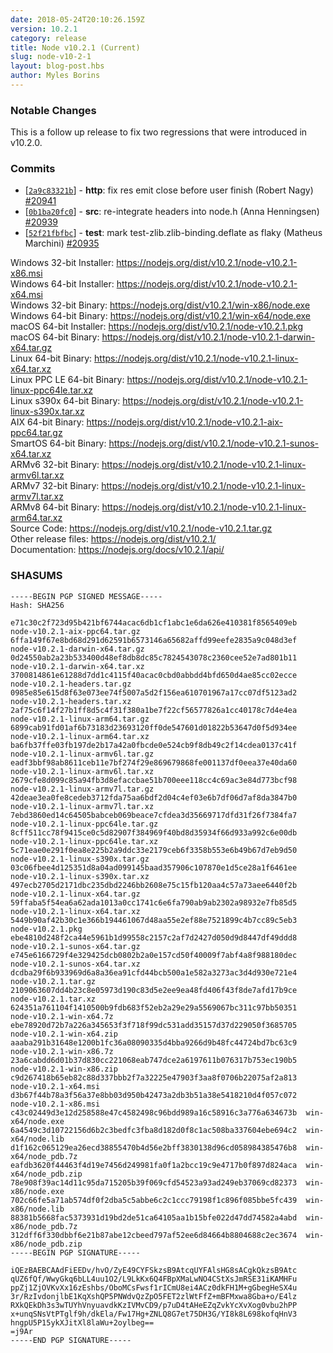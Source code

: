 ```yaml
---
date: 2018-05-24T20:10:26.159Z
version: 10.2.1
category: release
title: Node v10.2.1 (Current)
slug: node-v10-2-1
layout: blog-post.hbs
author: Myles Borins
---
```


### Notable Changes

This is a follow up release to fix two regressions that were introduced in v10.2.0.

### Commits

* [[`2a9c83321b`](https://github.com/nodejs/node/commit/2a9c83321b)] - **http**: fix res emit close before user finish (Robert Nagy) [#20941](https://github.com/nodejs/node/pull/20941)
* [[`0b1ba20fc0`](https://github.com/nodejs/node/commit/0b1ba20fc0)] - **src**: re-integrate headers into node.h (Anna Henningsen) [#20939](https://github.com/nodejs/node/pull/20939)
* [[`52f21fbfbc`](https://github.com/nodejs/node/commit/52f21fbfbc)] - **test**: mark test-zlib.zlib-binding.deflate as flaky (Matheus Marchini) [#20935](https://github.com/nodejs/node/pull/20935)

Windows 32-bit Installer: https://nodejs.org/dist/v10.2.1/node-v10.2.1-x86.msi \
Windows 64-bit Installer: https://nodejs.org/dist/v10.2.1/node-v10.2.1-x64.msi \
Windows 32-bit Binary: https://nodejs.org/dist/v10.2.1/win-x86/node.exe \
Windows 64-bit Binary: https://nodejs.org/dist/v10.2.1/win-x64/node.exe \
macOS 64-bit Installer: https://nodejs.org/dist/v10.2.1/node-v10.2.1.pkg \
macOS 64-bit Binary: https://nodejs.org/dist/v10.2.1/node-v10.2.1-darwin-x64.tar.gz \
Linux 64-bit Binary: https://nodejs.org/dist/v10.2.1/node-v10.2.1-linux-x64.tar.xz \
Linux PPC LE 64-bit Binary: https://nodejs.org/dist/v10.2.1/node-v10.2.1-linux-ppc64le.tar.xz \
Linux s390x 64-bit Binary: https://nodejs.org/dist/v10.2.1/node-v10.2.1-linux-s390x.tar.xz \
AIX 64-bit Binary: https://nodejs.org/dist/v10.2.1/node-v10.2.1-aix-ppc64.tar.gz \
SmartOS 64-bit Binary: https://nodejs.org/dist/v10.2.1/node-v10.2.1-sunos-x64.tar.xz \
ARMv6 32-bit Binary: https://nodejs.org/dist/v10.2.1/node-v10.2.1-linux-armv6l.tar.xz \
ARMv7 32-bit Binary: https://nodejs.org/dist/v10.2.1/node-v10.2.1-linux-armv7l.tar.xz \
ARMv8 64-bit Binary: https://nodejs.org/dist/v10.2.1/node-v10.2.1-linux-arm64.tar.xz \
Source Code: https://nodejs.org/dist/v10.2.1/node-v10.2.1.tar.gz \
Other release files: https://nodejs.org/dist/v10.2.1/ \
Documentation: https://nodejs.org/docs/v10.2.1/api/

### SHASUMS

```
-----BEGIN PGP SIGNED MESSAGE-----
Hash: SHA256

e71c30c2f723d95b421bf6744acac6db1cf1abc1e6da626e410381f8565409eb  node-v10.2.1-aix-ppc64.tar.gz
6ffa149f67e8bd68d291d62591b6573146a65682affd99eefe2835a9c048d3ef  node-v10.2.1-darwin-x64.tar.gz
0d24550ab2a23b533400d48ef8db8dc85c7824543078c2360cee52e7ad801b11  node-v10.2.1-darwin-x64.tar.xz
3700814861e61288d7dd1c4115f40acac0cbd0abbdd4bfd650d4ae85cc02ecce  node-v10.2.1-headers.tar.gz
0985e85e615d8f63e073ee74f5007a5d2f156ea610701967a17cc07df5123ad2  node-v10.2.1-headers.tar.xz
2af75c6f14f27b1ff8d5c4f31f380a1be7f22cf56577826a1cc40178c7d4e4ea  node-v10.2.1-linux-arm64.tar.gz
6899cab91fd01af6b73183d23693120ff0de547601d01822b53647d0f5d934ee  node-v10.2.1-linux-arm64.tar.xz
ba6fb37ffe03fb197de2b17a42a0fbcde0e524cb9f8db49c2f14cdea0137c41f  node-v10.2.1-linux-armv6l.tar.gz
eadf3bbf98ab8611ceb11e7bf274f29e869679868fe001137df0eea37e40da60  node-v10.2.1-linux-armv6l.tar.xz
2679cfe8d099c85a94fb3d8efaccbae51b700eee118cc4c69ac3e84d773bcf98  node-v10.2.1-linux-armv7l.tar.gz
42deae3ea0fe8cedeb3712fda75aa6bdf2d04c4ef03e6b7df06d7af8da3847b0  node-v10.2.1-linux-armv7l.tar.xz
7ebd3860ed14c64505babceb069beace7cfdea3d35669717dfd31f26f7384fa7  node-v10.2.1-linux-ppc64le.tar.gz
8cff511cc78f9415ce0c5d82907f384969f40bd8d35934f66d933a992c6e00db  node-v10.2.1-linux-ppc64le.tar.xz
5c71eae0e291f0ea8e225b2a9ddc33e2179ceb6f3358b553e6b49b67d7eb9d50  node-v10.2.1-linux-s390x.tar.gz
03c06fbee4d125351d8a04ad099145baad357906c107870e1d5ce28a1f6461ee  node-v10.2.1-linux-s390x.tar.xz
497ecb2705d2171dbc235dbd2246bb2608e75c15fb120aa4c57a73aee6440f2b  node-v10.2.1-linux-x64.tar.gz
59ffaba5f54ea6a62ada1013a0cc1741c6e6fa790ab9ab2302a98932e7fb85d5  node-v10.2.1-linux-x64.tar.xz
5449b90af42b30c1e366b194461067d48aa55e2ef88e7521899c4b7cc89c5eb3  node-v10.2.1.pkg
ebe4810d248f2ca44e5961b1d99558c2157c2af7d2427d050d9d8447df49ddd8  node-v10.2.1-sunos-x64.tar.gz
e745e6166729f4e329425dcb0802b2a0e157cd50f40009f7abf4a8f988180dec  node-v10.2.1-sunos-x64.tar.xz
dcdba29f6b933969d6a8a36ea91cfd44bcb500a1e582a3273ac3d4d930e721e4  node-v10.2.1.tar.gz
2109063607dd4b23c8e05973d190c83d5e2ee9ea48fd406f43f8de7afd17b9ce  node-v10.2.1.tar.xz
624351a761104f1410500b9fdb683f52eb2a29e29a5569067bc311c97bb50351  node-v10.2.1-win-x64.7z
ebe78920d72b7a226a345653f3f718f99dc531add35157d37d229050f3685705  node-v10.2.1-win-x64.zip
aaaba291b31648e1200b1fc36a08090335d4bba9266d9b48fc44724bd7bc63c9  node-v10.2.1-win-x86.7z
23a6cabdd6d01b37d830cc221068eab747dce2a6197611b076317b753ec190b5  node-v10.2.1-win-x86.zip
c9d267418b65eb82c88d337bbb2f7a32225e47903f3aa8f0706b22075af2a813  node-v10.2.1-x64.msi
d3b67f44b78a3f56a37e8bb03d950b42473a2db3b51a38e5418210d4f057c072  node-v10.2.1-x86.msi
c43c02449d3e12d258588e47c4582498c96bdd989a16c58916c3a776a634673b  win-x64/node.exe
6a4549c3d10722156d6b2c3bedfc3fba8d182d0f8c1ac508ba337604ebe694c2  win-x64/node.lib
d1f162c065129ea26ecd38855470b4d56e2bff3830138d96cd058984385476b8  win-x64/node_pdb.7z
eafdb3620f44463f4d19e7456d249981fa0f1a2bcc19c9e4717b0f897d824aca  win-x64/node_pdb.zip
78e908f39ac14d11c95da715205b39f069cfd54523a93ad249eb37069cd82373  win-x86/node.exe
702c66fe5a71ab574df0f2dba5c5abbe6c2c1ccc79198f1c896f085bbe5fc439  win-x86/node.lib
88381b5668fac5373931d19bd2de51ca64105aa1b15bfe022d47dd74582a4abd  win-x86/node_pdb.7z
312dff6f330dbbf6e21b87abe12cbeed797af52ee6d84664b8804688c2ec3674  win-x86/node_pdb.zip
-----BEGIN PGP SIGNATURE-----

iQEzBAEBCAAdFiEEDv/hvO/ZyE49CYFSkzsB9AtcqUYFAlsHG8sACgkQkzsB9Atc
qUZ6fQf/WwyGkq6bLL4uu1O2/L9LkKx6Q4FBpXMaLwNO4CStXsJmRSE31iKAMHFu
ppZj1ZjOVKvXx16zEshbs/OboMCsFwsf1rICmU8ei4ACz0dkFH1M+gGbegHeSX4u
3r/RzIvdonjlbE1KqXshQP5PNWdvQzZpO5FET2zlWtFfZ+mBFMxwa8Gba+o/E4lz
RXkQEkDh3s3wTUYhVnyuavdkKzIVMvCD9/p7uD4tAHeEZqZvkYcXvXog0vbu2hPP
x+unqSNsVtPTglf9h/dkEla/Fw17Hg+ZNLQ8G7et75DH3G/YI8k8L698kofqHnV3
hngpU5P15ykXJitXl8laWu+2oylbeg==
=j9Ar
-----END PGP SIGNATURE-----

```
